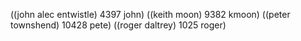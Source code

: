 ((john alec entwistle) 4397 john)
((keith moon) 9382 kmoon)
((peter townshend) 10428 pete)
((roger daltrey) 1025 roger)
